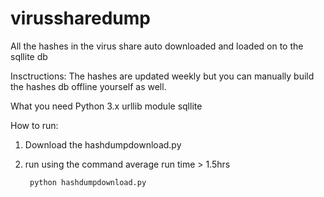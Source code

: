 # virussharedump
All the hashes in the virus share auto downloaded and loaded on to the sqllite db 

Insctructions:
  The hashes are updated weekly but you can manually build the hashes db offline yourself as well.
  
What you need
  Python 3.x
  urllib module 
  sqllite
  
 How to run:
  1. Download the hashdumpdownload.py 
  2. run using the command average run time > 1.5hrs
     
          python hashdumpdownload.py 
